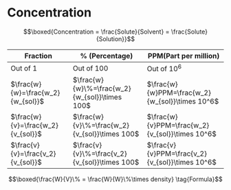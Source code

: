 # Concentration
$$\boxed{Concentration = \frac{Solute}{Solvent} = \frac{Solute}{Solution}}$$

| Fraction                          | % (Percentage)                                | PPM(Part per million)                           |
| --------------------------------- | --------------------------------------------- | ----------------------------------------------- |
| Out of 1                          | Out of 100                                    | Out of $10^6$                                   |
| $\frac{w}{w}=\frac{w_2}{w_{sol}}$ | $\frac{w}{w}\%=\frac{w_2}{w_{sol}}\times 100$ | $\frac{w}{w}PPM=\frac{w_2}{w_{sol}}\times 10^6$ |
| $\frac{w}{v}=\frac{w_2}{v_{sol}}$ | $\frac{w}{v}\%=\frac{w_2}{v_{sol}}\times 100$ | $\frac{w}{v}PPM=\frac{w_2}{v_{sol}}\times 10^6$ |
| $\frac{v}{v}=\frac{v_2}{v_{sol}}$ | $\frac{v}{v}\%=\frac{v_2}{v_{sol}}\times 100$ | $\frac{v}{v}PPM=\frac{v_2}{v_{sol}}\times 10^6$ |

$$\boxed{\frac{W}{V}\% = \frac{W}{W}\%\times density} \tag{Formula}$$

